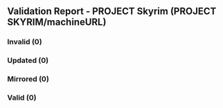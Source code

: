 ## Validation Report - PROJECT Skyrim (PROJECT SKYRIM/machineURL)


### Invalid (0)
### Updated (0)
### Mirrored (0)
### Valid (0)
